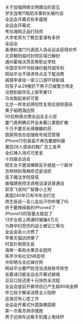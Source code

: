 关于加强网络文明建设的意见  
学生连喝11瓶奶涉事校长被约谈  
全运会开幕式有多震撼  
全运会开幕式  
考拉海购正品打码师  
大学老师为了教恋爱课有多拼  
全运会  
香港和澳门代表团入场全运会获得欢呼  
北京朝阳临时封控区域已解封  
通州霍格沃茨高等职业学校  
中国空军歼16挂弹拦截外国军机  
网站平台不得诱导点击下载消费  
戚薇李承铉一家三口游环球影城  
将孩子从29楼扔下男子已被警方带走  
没想到超市先上架苹果13  
马龙跑起来好可爱  
北京一样本初筛阳性复核后排除感染  
黄子韬晒海边照  
00后杨倩点燃全运会主火炬  
厦门首例确诊开会未戴口罩致扩散  
千万不要买长得像糖的药  
国家网信办加强账号规范管理  
iPhone13包装盒不再包覆塑料膜  
莆田28人感染的鞋厂员工发声  
全红婵入场可可爱爱  
十四届全运会  
陌生女子邀请裸聊反手就是一个敲诈  
怎样辨别荨麻疹还是湿疹  
弦子魔法学院穿搭  
接福建疾控流调电话请说普通话  
郭京飞说何广智像小土狗  
美国240年只有16年没打仗  
周生辰说一会儿会出汗你听懂了吗  
终于要换掉我的iPhone4了  
iPhone13的容量太尴尬了  
13岁女孩上网课时被骗4万元  
为救孕妇受伤的战士被记三等功  
全运会圣火点燃了  
苹果天猫店挤爆了  
时宜扑倒周生辰  
海南一条街水果店全姓阿  
陈芋汐有社交NB症吧  
许昕晒与全红婵合照  
网站平台要严防违法违规账号转世  
张嘉译闫妮全运会开幕式献唱  
豆豆口技还原十元快剪全流程  
全运会提前开赛项目已产生超80块金牌  
呼兰段子解读消费主义陷阱  
这谁还有心思工作  
全运会开幕式升国旗奏国歌  
第一次看苏炳添慢跑  
男子边骑车边看手机撞上电线杆  

